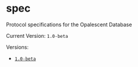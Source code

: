 # spec
Protocol specifications for the Opalescent Database

Current Version: `1.0-beta`

Versions:

- [`1.0-beta`](https://github.com/opalsnt/specs/tree/1.0-beta)

